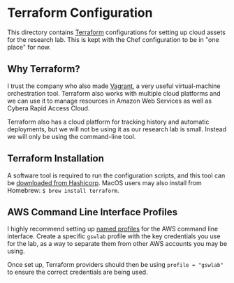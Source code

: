 # Terraform Configuration

This directory contains [Terraform](https://www.terraform.io) configurations for setting up cloud assets for the research lab. This is kept with the Chef configuration to be in "one place" for now.

## Why Terraform?

I trust the company who also made [Vagrant](https://www.vagrantup.com), a very useful virtual-machine orchestration tool. Terraform also works with multiple cloud platforms and we can use it to manage resources in Amazon Web Services as well as Cybera Rapid Access Cloud.

Terraform also has a cloud platform for tracking history and automatic deployments, but we will not be using it as our research lab is small. Instead we will only be using the command-line tool.

## Terraform Installation

A software tool is required to run the configuration scripts, and this tool can be [downloaded from Hashicorp](https://www.terraform.io/downloads.html). MacOS users may also install from Homebrew: `$ brew install terraform`.

## AWS Command Line Interface Profiles

I highly recommend setting up [named profiles](https://docs.aws.amazon.com/cli/latest/userguide/cli-configure-profiles.html) for the AWS command line interface. Create a specific `gswlab` profile with the key credentials you use for the lab, as a way to separate them from other AWS accounts you may be using.

Once set up, Terraform providers should then be using `profile = "gswlab"` to ensure the correct credentials are being used.
